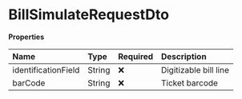 # BillSimulateRequestDto

**Properties**

| Name                | Type   | Required | Description           |
| :------------------ | :----- | :------- | :-------------------- |
| identificationField | String | ❌       | Digitizable bill line |
| barCode             | String | ❌       | Ticket barcode        |

<!-- This file was generated by liblab | https://liblab.com/ -->
